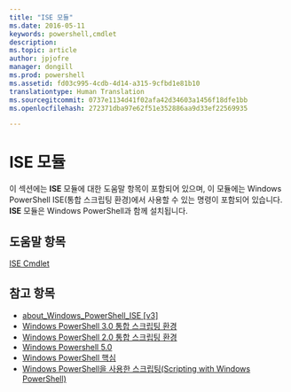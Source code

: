 ```yaml
---
title: "ISE 모듈"
ms.date: 2016-05-11
keywords: powershell,cmdlet
description: 
ms.topic: article
author: jpjofre
manager: dongill
ms.prod: powershell
ms.assetid: fd03c995-4cdb-4d14-a315-9cfbd1e81b10
translationtype: Human Translation
ms.sourcegitcommit: 0737e1134d41f02afa42d34603a1456f18dfe1bb
ms.openlocfilehash: 272371dba97e62f51e352886aa9d33ef22569935

---
```


# ISE 모듈
이 섹션에는 **ISE** 모듈에 대한 도움말 항목이 포함되어 있으며, 이 모듈에는 Windows PowerShell ISE(통합 스크립팅 환경)에서 사용할 수 있는 명령이 포함되어 있습니다. **ISE** 모듈은 Windows PowerShell과 함께 설치됩니다.

## 도움말 항목
[ISE Cmdlet](http://go.microsoft.com/fwlink/?LinkID=254686)

## 참고 항목
- [about_Windows_PowerShell_ISE [v3]](https://technet.microsoft.com/en-us/library/dfa54d47-60c6-4fff-8197-c747e8d411bb)
- [Windows PowerShell 3.0 통합 스크립팅 환경](http://go.microsoft.com/fwlink/?LinkId=254681)
- [Windows PowerShell 2.0 통합 스크립팅 환경](http://go.microsoft.com/fwlink/?LinkID=238569)
- [Windows Powershell 5.0](../core-modules/Windows-PowerShell-5.0.md)
- [Windows PowerShell 핵심](https://technet.microsoft.com/en-us/library/4b75f1e4-f327-48f3-92ab-bf5435094d41)
- [Windows PowerShell을 사용한 스크립팅(Scripting with Windows PowerShell)](../../getting-started/fundamental/Scripting-with-Windows-PowerShell.md)




<!--HONumber=Sep16_HO3-->


